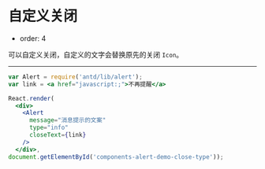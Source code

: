 # 自定义关闭

- order: 4

可以自定义关闭，自定义的文字会替换原先的关闭 `Icon`。

---

````jsx
var Alert = require('antd/lib/alert');
var link = <a href="javascript:;">不再提醒</a>

React.render(
  <div>
    <Alert
      message="消息提示的文案"
      type="info"
      closeText={link}
    />
  </div>,
document.getElementById('components-alert-demo-close-type'));
````
